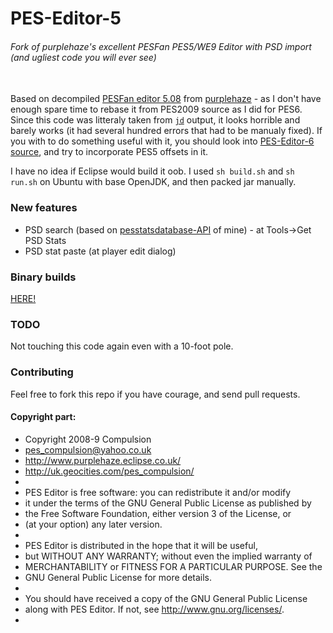 # PES-Editor-5
###### Fork of purplehaze's excellent PESFan PES5/WE9 Editor with PSD import (and ugliest code you will ever see)
\
Based on decompiled [PESFan editor 5.08](http://www.purplehaze.eclipse.co.uk/downloads/PESFan_Editor_5.08.zip) from [purplehaze](http://www.purplehaze.eclipse.co.uk/downloads.html) - as I don't have enough spare time to rebase it from PES2009 source as I did for PES6. Since this code was litteraly taken from [`jd`](http://jd.benow.ca/) output, it looks horrible and barely works (it had several hundred errors that had to be manualy fixed). If you with to do something useful with it, you should look into [PES-Editor-6 source](https://github.com/lazanet/PES-Editor-6), and try to incorporate PES5 offsets in it.

I have no idea if Eclipse would build it oob. I used ` sh build.sh ` and ` sh run.sh ` on Ubuntu with base OpenJDK, and then packed jar manually.  

### New features
* PSD search (based on [pesstatsdatabase-API](https://github.com/lazanet/pesstatsdatabase-API) of mine) - at Tools->Get PSD Stats
* PSD stat paste (at player edit dialog)

### Binary builds
[HERE!](https://github.com/lazanet/PES-Editor-5/releases/)
 
### TODO
Not touching this code again even with a 10-foot pole.

### Contributing
Feel free to fork this repo if you have courage, and send pull requests.
  
#### Copyright part:
 * Copyright 2008-9 Compulsion
 * <pes_compulsion@yahoo.co.uk>
 * <http://www.purplehaze.eclipse.co.uk/>
 * <http://uk.geocities.com/pes_compulsion/>
 *
 * PES Editor is free software: you can redistribute it and/or modify
 * it under the terms of the GNU General Public License as published by
 * the Free Software Foundation, either version 3 of the License, or
 * (at your option) any later version.
 *
 * PES Editor is distributed in the hope that it will be useful,
 * but WITHOUT ANY WARRANTY; without even the implied warranty of
 * MERCHANTABILITY or FITNESS FOR A PARTICULAR PURPOSE.  See the
 * GNU General Public License for more details.
 *
 * You should have received a copy of the GNU General Public License
 * along with PES Editor.  If not, see <http://www.gnu.org/licenses/>.
 *
